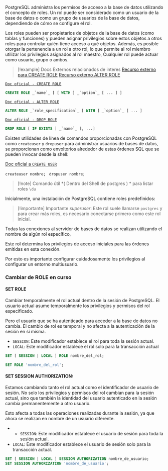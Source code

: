 
PostgreSQL administra los permisos de acceso a la base de datos utilizando el concepto de roles. Un rol puede ser considerado como un usuario de la base de datos o como un grupo de usuarios de la base de datos, dependiendo de cómo se configure el rol.

Los roles pueden ser propietarios de objetos de la base de datos (como tablas y funciones) y pueden asignar privilegios sobre estos objetos a otros roles para controlar quién tiene acceso a qué objetos. Además, es posible otorgar la pertenencia a un rol a otro rol, lo que permite al rol miembro utilizar los privilegios asignados al rol maestro, Cualquier rol puede actuar como usuario, grupo o ambos.

>[!example] Docs Externos relacionados de interes
>[ Recurso externo para CREATE ROLE](https://www.postgresqltutorial.com/postgresql-administration/postgresql-roles/)
[ Recurso externo ALTER ROLE ](https://www.postgresqltutorial.com/postgresql-administration/postgresql-alter-role/)

[`Doc oficial - CREATE ROLE`](https://www.postgresql.org/docs/current/sql-createrole.html)

```sql
CREATE ROLE _`name`_ [ [ WITH ] _`option`_ [ ... ] ]
```

[`Doc oficial - ALTER ROLE`](https://www.postgresql.org/docs/current/sql-alterrole.html)

```sql
ALTER ROLE _`role_specification`_ [ WITH ] _`option`_ [ ... ]
```

[`Doc oficial - DROP ROLE`](https://www.postgresql.org/docs/current/sql-droprole.html)

```sql
DROP ROLE [ IF EXISTS ] _`name`_ [, ...]
```

Existen utilidades de línea de comandos proporcionadas con PostgreSQL
como `createuser` y `dropuser` para administrar usuarios de bases de datos,
se proporcionan como envoltorios alrededor de estas órdenes SQL que se pueden invocar desde la shell:

[Doc oficial a `CREATE USER`](https://www.postgresql.org/docs/8.0/sql-createuser.html)

`createuser nombre; `
`dropuser nombre;`

>[!note] Comando útil
> *( Dentro del Shell de postgres ) *
>para listar roles `\du`


Inicialmente, una instalación de PostgreSQL contiene roles predefinidos:

>[!importante] Importante
> *superuser*: Este rol suele llamarse `postgres` y para crear más roles, es necesario conectarse primero como este rol inicial.

Todas las conexiones al servidor de bases de datos se realizan utilizando el nombre de algún rol específico, 

Este rol determina los privilegios de acceso iniciales para las órdenes emitidas en esta conexión. 

Por esto es importante configurar cuidadosamente los privilegios al configurar un entorno multiusuario.

### Cambiar de ROLE en curso

#### **SET ROLE**

Cambiar temporalmente el rol actual dentro de la sesión de PostgreSQL. El usuario actual asume temporalmente los privilegios y permisos del rol especificado. 

Pero el usuario que se ha autenticado para acceder a la base de datos no cambia. El cambio de rol es temporal y no afecta a la autenticación de la sesión en sí misma.

- `SESSION`: Este modificador establece el rol para toda la sesión actual.
- `LOCAL`: Este modificador establece el rol solo para la transacción actual

```sql
SET [ SESSION | LOCAL ] ROLE nombre_del_rol;

SET ROLE 'nombre_del_rol';
```

 #### **SET SESSION AUTHORIZATION**:

Estamos cambiando tanto el rol actual como el identificador de usuario de sesión. No solo los privilegios y permisos del rol cambian para la sesión actual, sino que también la identidad del usuario autenticado en la sesión cambia permanentemente a otro usuario. 

Esto afecta a todas las operaciones realizadas durante la sesión, ya que ahora se realizan en nombre de un usuario diferente.

- - `SESSION`: Este modificador establece el usuario de sesión para toda la sesión actual.
- `LOCAL`: Este modificador establece el usuario de sesión solo para la transacción actual.

```sql
SET [ SESSION | LOCAL ] SESSION AUTHORIZATION nombre_de_usuario;
SET SESSION AUTHORIZATION 'nombre_de_usuario';

```